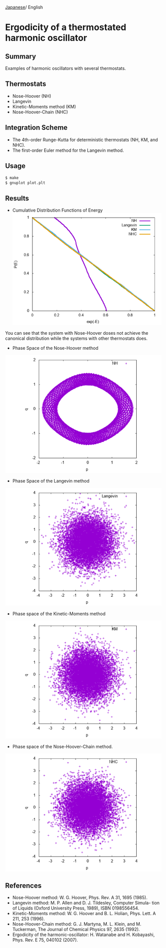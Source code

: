 [Japanese](README_ja.md)/ English

# Ergodicity of a thermostated harmonic oscillator

## Summary

Examples of harmonic oscillators with several thermostats.

## Thermostats

* Nose-Hoover (NH)
* Langevin
* Kinetic-Moments method (KM)
* Nose-Hoover-Chain (NHC)

## Integration Scheme

* The 4th-order Runge-Kutta for deterministic thermostats (NH, KM, and NHC).
* The first-order Euler method for the Langevin method.

## Usage

```
$ make
$ gnuplot plot.plt
```

## Results

* Cumulative Distribution Functions of Energy
![data.png](data.png)

You can see that the system with Nose-Hoover doses not achieve the canonical distribution while the systems with other thermostats does.

* Phase Space of the Nose-Hoover method

![nose_hoover_ps.png](nose_hoover_ps.png)

* Phase Space of the Langevin method

![langevin_ps.png](langevin_ps.png)

* Phase space of the Kinetic-Moments method

![kinetic_moments_ps.png ](kinetic_moments_ps.png )

* Phase space of the Nose-Hoover-Chain method.

![nose_hoover_chain_ps.png](nose_hoover_chain_ps.png)

## References

* Nose-Hoover method: W. G. Hoover, Phys. Rev. A 31, 1695 (1985).
* Langevin method: M. P. Allen and D. J. Tildesley, Computer Simula-
tion of Liquids (Oxford University Press, 1989), ISBN
0198556454.
* Kinetic-Moments method: W. G. Hoover and B. L. Holian, Phys. Lett. A 211, 253
(1996).
* Nose-Hoover-Chain method: G. J. Martyna, M. L. Klein, and M. Tuckerman, The
Journal of Chemical Physics 97, 2635 (1992).
* Ergodicity of the harmonic-oscillator: H. Watanabe and H. Kobayashi, Phys. Rev. E 75, 040102
(2007).

